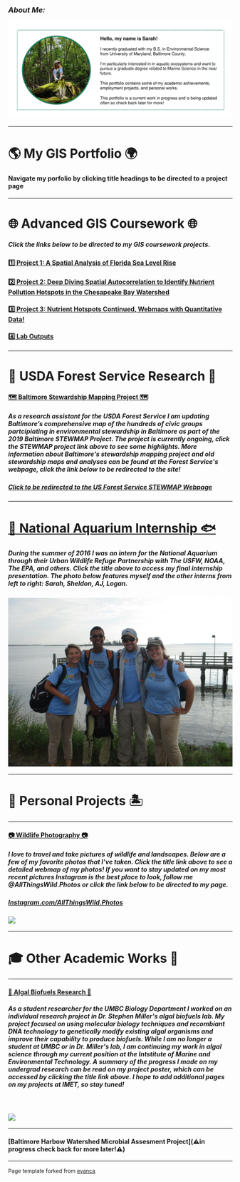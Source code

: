 ### ***About Me:***
<img src="images/AboutMe.jpg?raw=true"/>

---

# 🌎 **My GIS Portfolio** 🌍
#### Navigate my porfolio by clicking title headings to be directed to a project page
---
# 🌐 Advanced GIS Coursework 🌐

##### Click the links below to be directed to my GIS coursework projects. 

#### [1️⃣ Project 1: A Spatial Analysis of Florida Sea Level Rise ](/project1_486/index.md)

#### [2️⃣ Project 2: Deep Diving Spatial Autocorrelation to Identify Nutrient Pollution Hotspots in the Chesapeake Bay Watershed ](/project2_486/index.md)

#### [3️⃣ Project 3: Nutrient Hotspots Continued, Webmaps with Quantitative Data! ](FinalProject_486/index.md)

#### [4️⃣ Lab Outputs ](/labs/index.md) 

---
# 🌲 USDA Forest Service Research 🌳

#### [🗺️ Baltimore Stewardship Mapping Project 🗺️](project_STEWMAP/index.md)

##### As a research assistant for the USDA Forest Service I am updating Baltimore’s comprehensive map of the hundreds of civic groups partcipiating in environmental stewardship in Baltimore as part of the 2019 Baltimore STEWMAP Project. The project is currently ongoing, click the STEWMAP project link above to see some highlights. More information about Baltimore's stewardship mapping project and old stewardship maps and analyses can be found at the Forest Service's webpage, click the link below to be redirected to the site!

##### [Click to be redirected to the US Forest Service STEWMAP Webpage](https://www.nrs.fs.fed.us/stew-map/baltimore/)


---
# [🦈 National Aquarium Internship 🐟](https://rad-sc.github.io/NationalAquarium/UCEEI_presentation.pdf)
##### During the summer of 2016 I was an intern for the National Aquarium through their Urban Wildlife Refuge Partnership with The USFW, NOAA, The EPA, and others. Click the title above to access my final internship presentation. The photo below features myself and the other interns from left to right: Sarah, Sheldon, AJ, Logan. 
<a href="pdfs/UCEEI_presentation.pdf" class="image fit"><img src="images/UCEEI_Interns.jpg" alt=""></a>

---
# 🌊 Personal Projects 🏝️
---
#### [📷 Wildlife Photography 📷](https://rad-sc.github.io/Webmap/qgis2web_photomap/index.html)
##### I love to travel and take pictures of wildlife and landscapes. Below are a few of my favorite photos that I've taken. Click the title link above to see a detailed webmap of my photos! If you want to stay updated on my most recent pictures Instagram is the best place to look, follow me @AllThingsWild.Photos or click the link below to be directed to my page.
##### [Instagram.com/AllThingsWild.Photos](https://www.instagram.com/allthingswild.photos/)
<img src="https://rad-sc.github.io/images/20200129_004923-COLLAGE.jpg?raw=true"/>

---
# 🎓 Other Academic Works 🔬
---
#### [🥒 Algal Biofuels Research 🥒](https://rad-sc.github.io/project_biofuel/Biofuels_SURF.pdf)
##### As a student researcher for the UMBC Biology Department I worked on an individual research project in Dr. Stephen Miller's algal biofuels lab. My project focused on using molecular biology techniques and recombiant DNA technology to genetically modify existing algal organisms and improve their capability to produce biofuels. While I am no longer a student at UMBC or in Dr. Miller's lab, I am continuing my work in algal science through my current position at the Intstitute of Marine and Environmental Technology. A summary of the progress I made on my undergrad research can be read on my project poster, which can be accessed by clicking the title link above. I hope to add additional pages on my projects at IMET, so stay tuned!
<br><br>
<img src="images/algae culture.jpg?raw=true"/>

---
#### [Baltimore Harbow Watershed Microbial Assesment Project](⚠️in progress check back for more later!⚠️)
---
<p style="font-size:12px">Page template forked from <a href="https://github.com/evanca/quick-portfolio">evanca</a></p>
<!-- Remove above link if you don't want to attibute -->
